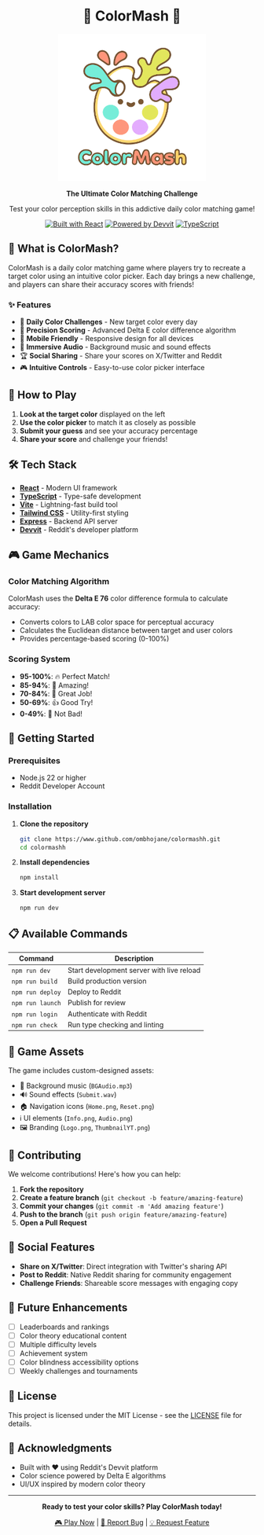 <div align="center">

# 🎨 ColorMash 🎨
</div>

<div align="center">
  <img src="src/client/public/Logo.png" alt="ColorMash Logo" width="300"/>
  
  **The Ultimate Color Matching Challenge**
  
  Test your color perception skills in this addictive daily color matching game!
  
  [![Built with React](https://img.shields.io/badge/Built%20with-React-61dafb?style=flat-square&logo=react)](https://react.dev/)
  [![Powered by Devvit](https://img.shields.io/badge/Powered%20by-Devvit-ff4500?style=flat-square&logo=reddit)](https://developers.reddit.com/)
  [![TypeScript](https://img.shields.io/badge/TypeScript-007acc?style=flat-square&logo=typescript&logoColor=white)](https://www.typescriptlang.org/)
</div>

## 🎯 What is ColorMash?

ColorMash is a daily color matching game where players try to recreate a target color using an intuitive color picker. Each day brings a new challenge, and players can share their accuracy scores with friends!

### ✨ Features

- 🎨 **Daily Color Challenges** - New target color every day
- 🎯 **Precision Scoring** - Advanced Delta E color difference algorithm
- 📱 **Mobile Friendly** - Responsive design for all devices
- 🎵 **Immersive Audio** - Background music and sound effects
- 🏆 **Social Sharing** - Share your scores on X/Twitter and Reddit
- 🎮 **Intuitive Controls** - Easy-to-use color picker interface

## 🚀 How to Play

1. **Look at the target color** displayed on the left
2. **Use the color picker** to match it as closely as possible
3. **Submit your guess** and see your accuracy percentage
4. **Share your score** and challenge your friends!

## 🛠️ Tech Stack

- **[React](https://react.dev/)** - Modern UI framework
- **[TypeScript](https://www.typescriptlang.org/)** - Type-safe development
- **[Vite](https://vite.dev/)** - Lightning-fast build tool
- **[Tailwind CSS](https://tailwindcss.com/)** - Utility-first styling
- **[Express](https://expressjs.com/)** - Backend API server
- **[Devvit](https://developers.reddit.com/)** - Reddit's developer platform

## 🎮 Game Mechanics

### Color Matching Algorithm
ColorMash uses the **Delta E 76** color difference formula to calculate accuracy:
- Converts colors to LAB color space for perceptual accuracy
- Calculates the Euclidean distance between target and user colors
- Provides percentage-based scoring (0-100%)

### Scoring System
- **95-100%**: 🔥 Perfect Match!
- **85-94%**: 🌟 Amazing!
- **70-84%**: 👏 Great Job!
- **50-69%**: 👍 Good Try!
- **0-49%**: 🎯 Not Bad!

## 🚀 Getting Started

### Prerequisites
- Node.js 22 or higher
- Reddit Developer Account

### Installation

1. **Clone the repository**
   ```bash
   git clone https://www.github.com/ombhojane/colormashh.git
   cd colormashh
   ```

2. **Install dependencies**
   ```bash
   npm install
   ```

3. **Start development server**
   ```bash
   npm run dev
   ```

## 📋 Available Commands

| Command | Description |
|---------|-------------|
| `npm run dev` | Start development server with live reload |
| `npm run build` | Build production version |
| `npm run deploy` | Deploy to Reddit |
| `npm run launch` | Publish for review |
| `npm run login` | Authenticate with Reddit |
| `npm run check` | Run type checking and linting |

## 🎨 Game Assets

The game includes custom-designed assets:
- 🎵 Background music (`BGAudio.mp3`)
- 🔊 Sound effects (`Submit.wav`)
- 🏠 Navigation icons (`Home.png`, `Reset.png`)
- ℹ️ UI elements (`Info.png`, `Audio.png`)
- 🖼️ Branding (`Logo.png`, `ThumbnailYT.png`)

## 🤝 Contributing

We welcome contributions! Here's how you can help:

1. **Fork the repository**
2. **Create a feature branch** (`git checkout -b feature/amazing-feature`)
3. **Commit your changes** (`git commit -m 'Add amazing feature'`)
4. **Push to the branch** (`git push origin feature/amazing-feature`)
5. **Open a Pull Request**

## 📱 Social Features

- **Share on X/Twitter**: Direct integration with Twitter's sharing API
- **Post to Reddit**: Native Reddit sharing for community engagement
- **Challenge Friends**: Shareable score messages with engaging copy

## 🎯 Future Enhancements

- [ ] Leaderboards and rankings
- [ ] Color theory educational content
- [ ] Multiple difficulty levels
- [ ] Achievement system
- [ ] Color blindness accessibility options
- [ ] Weekly challenges and tournaments

## 📄 License

This project is licensed under the MIT License - see the [LICENSE](LICENSE) file for details.

## 🙏 Acknowledgments

- Built with ❤️ using Reddit's Devvit platform
- Color science powered by Delta E algorithms
- UI/UX inspired by modern color theory

---

<div align="center">
  <strong>Ready to test your color skills? Play ColorMash today!</strong>
  
  [🎮 Play Now]() | [🐛 Report Bug](your-issues-url) | [💡 Request Feature](your-issues-url)
</div>
